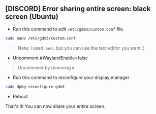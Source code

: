 ## [DISCORD] Error sharing entire screen: black screen (Ubuntu)

- Run this command to edit `/etc/gdm3/custom.conf` file.

```sh
sudo nano /etc/gdm3/custom.conf
```

> Note: I used `nano`, but you can use the text editor you want :)

- Uncomment #WaylandEnable=false

> Uncomment by removing `#`

- Run this command to reconfigure your display manager

```sh 
sudo dpkg-reconfigure gdm3
```

- Reboot

That's it! You can now share your entire screen.
